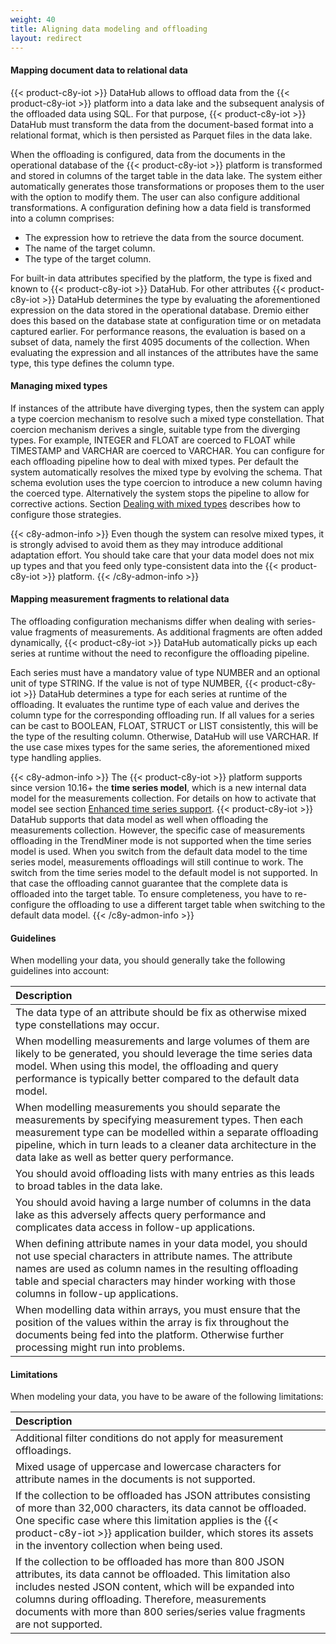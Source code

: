 ```yaml
---
weight: 40
title: Aligning data modeling and offloading
layout: redirect
---
```


#### Mapping document data to relational data

{{< product-c8y-iot >}} DataHub allows to offload data from the {{< product-c8y-iot >}} platform into a data lake and the subsequent analysis of the offloaded data using SQL. For that purpose, {{< product-c8y-iot >}} DataHub must transform the data from the document-based format into a relational format, which is then persisted as Parquet files in the data lake.

When the offloading is configured, data from the documents in the operational database of the {{< product-c8y-iot >}} platform is transformed and stored in columns of the target table in the data lake. The system either automatically generates those transformations or proposes them to the user with the option to modify them. The user can also configure additional transformations. A configuration defining how a data field is transformed into a column comprises:
- The expression how to retrieve the data from the source document.
- The name of the target column.
- The type of the target column.

For built-in data attributes specified by the platform, the type is fixed and known to {{< product-c8y-iot >}} DataHub. For other attributes {{< product-c8y-iot >}} DataHub determines the type by evaluating the aforementioned expression on the data stored in the operational database. Dremio either does this based on the database state at configuration time or on metadata captured earlier. For performance reasons, the evaluation is based on a subset of data, namely the first 4095 documents of the collection. When evaluating the expression and all instances of the attributes have the same type, this type defines the column type. 

#### Managing mixed types

If instances of the attribute have diverging types, then the system can apply a type coercion mechanism to resolve such a mixed type constellation. That coercion mechanism derives a single, suitable type from the diverging types. For example, INTEGER and FLOAT are coerced to FLOAT while TIMESTAMP and VARCHAR are coerced to VARCHAR. You can configure for each offloading pipeline how to deal with mixed types. Per default the system automatically resolves the mixed type by evolving the schema. That schema evolution uses the type coercion to introduce a new column having the coerced type. Alternatively the system stops the pipeline to allow for corrective actions. Section [Dealing with mixed types](/datahub/working-with-datahub/#mixed-types) describes how to configure those strategies. 

{{< c8y-admon-info >}}
Even though the system can resolve mixed types, it is strongly advised to avoid them as they may introduce additional adaptation effort. You should take care that your data model does not mix up types and that you feed only type-consistent data into the {{< product-c8y-iot >}} platform.
{{< /c8y-admon-info >}}

#### Mapping measurement fragments to relational data

The offloading configuration mechanisms differ when dealing with series-value fragments of measurements. As additional fragments are often added dynamically, {{< product-c8y-iot >}} DataHub automatically picks up each series at runtime without the need to reconfigure the offloading pipeline.

Each series must have a mandatory value of type NUMBER and an optional unit of type STRING. If the value is not of type NUMBER, {{< product-c8y-iot >}} DataHub determines a type for each series at runtime of the offloading. It evaluates the runtime type of each value and derives the column type for the corresponding offloading run. If all values for a series can be cast to BOOLEAN, FLOAT, STRUCT or LIST consistently, this will be the type of the resulting column. Otherwise, DataHub will use VARCHAR. If the use case mixes types for the same series, the aforementioned mixed type handling applies.

{{< c8y-admon-info >}}
The {{< product-c8y-iot >}} platform supports since version 10.16+ the **time series model**, which is a new internal data model for the measurements collection. For details on how to activate that model see section [Enhanced time series support](/users-guide/enterprise-tenant/#timeseries). {{< product-c8y-iot >}} DataHub supports that data model as well when offloading the measurements collection. However, the specific case of measurements offloading in the TrendMiner mode is not supported when the time series model is used. When you switch from the default data model to the time series model, measurements offloadings will still continue to work. The switch from the time series model to the default model is not supported. In that case the offloading cannot guarantee that the complete data is offloaded into the target table. To ensure completeness, you have to re-configure the offloading to use a different target table when switching to the default data model.
{{< /c8y-admon-info >}}

#### Guidelines

When modelling your data, you should generally take the following guidelines into account:

|<div style="width:250px">Description</div>
|:---
|The data type of an attribute should be fix as otherwise mixed type constellations may occur.|
|When modelling measurements and large volumes of them are likely to be generated, you should leverage the time series data model. When using this model, the offloading and query performance is typically better compared to the default data model.|
|When modelling measurements you should separate the measurements by specifying measurement types. Then each measurement type can be modelled within a separate offloading pipeline, which in turn leads to a cleaner data architecture in the data lake as well as better query performance.|
|You should avoid offloading lists with many entries as this leads to broad tables in the data lake.|
|You should avoid having a large number of columns in the data lake as this adversely affects query performance and complicates data access in follow-up applications.|
|When defining attribute names in your data model, you should not use special characters in attribute names. The attribute names are used as column names in the resulting offloading table and special characters may hinder working with those columns in follow-up applications.|
|When modelling data within arrays, you must ensure that the position of the values within the array is fix throughout the documents being fed into the platform. Otherwise further processing might run into problems.|

#### Limitations

When modeling your data, you have to be aware of the following limitations:

|<div style="width:250px">Description</div>
|:---
|Additional filter conditions do not apply for measurement offloadings.|
|Mixed usage of uppercase and lowercase characters for attribute names in the documents is not supported.|
|If the collection to be offloaded has JSON attributes consisting of more than 32,000 characters, its data cannot be offloaded. One specific case where this limitation applies is the {{< product-c8y-iot >}} application builder, which stores its assets in the inventory collection when being used.|
|If the collection to be offloaded has more than 800 JSON attributes, its data cannot be offloaded. This limitation also includes nested JSON content, which will be expanded into columns during offloading. Therefore, measurements documents with more than 800 series/series value fragments are not supported.|
